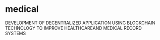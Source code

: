# medical
DEVELOPMENT OF DECENTRALIZED APPLICATION USING BLOCKCHAIN TECHNOLOGY TO IMPROVE HEALTHCAREAND MEDICAL RECORD SYSTEMS
